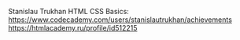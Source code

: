 Stanislau Trukhan
HTML CSS Basics: https://www.codecademy.com/users/stanislautrukhan/achievements
https://htmlacademy.ru/profile/id512215
